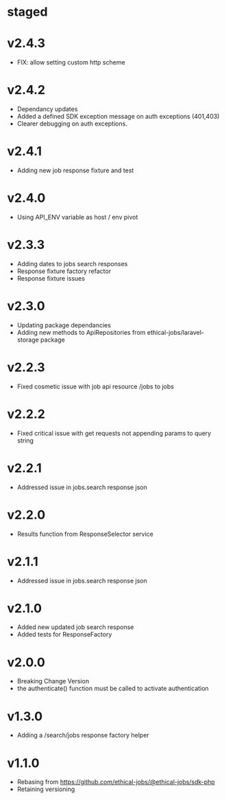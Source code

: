 # staged

# v2.4.3

- FIX: allow setting custom http scheme

# v2.4.2

- Dependancy updates
- Added a defined SDK exception message on auth exceptions (401,403)
- Clearer debugging on auth exceptions.

# v2.4.1

- Adding new job response fixture and test

# v2.4.0

- Using API_ENV variable as host / env pivot

# v2.3.3

- Adding dates to jobs search responses
- Response fixture factory refactor
- Response fixture issues

# v2.3.0

- Updating package dependancies
- Adding new methods to ApiRepositories from ethical-jobs/laravel-storage package

# v2.2.3

- Fixed cosmetic issue with job api resource /jobs to jobs

# v2.2.2

- Fixed critical issue with get requests not appending params to query string

# v2.2.1

- Addressed issue in jobs.search response json

# v2.2.0

- Results function from ResponseSelector service

# v2.1.1

- Addressed issue in jobs.search response json

# v2.1.0

- Added new updated job search response
- Added tests for ResponseFactory

# v2.0.0

- Breaking Change Version
- the authenticate() function must be called to activate authentication

# v1.3.0

- Adding a /search/jobs response factory helper

# v1.1.0

- Rebasing from https://github.com/ethical-jobs/@ethical-jobs/sdk-php
- Retaining versioning
